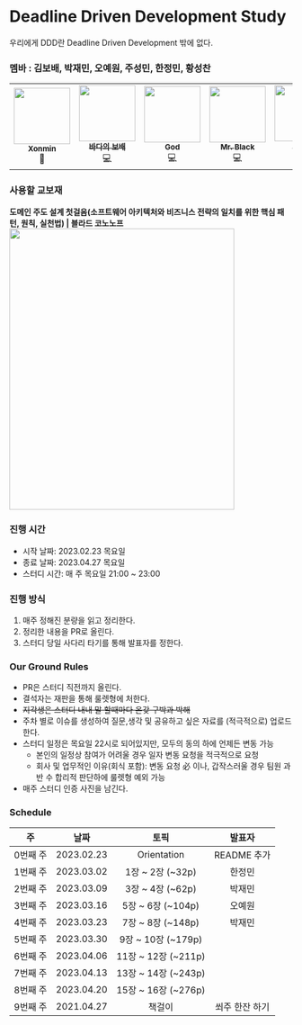 # Deadline Driven Development Study
우리에게 DDD란 Deadline Driven Development 밖에 없다.

### 멤바 : 김보배, 박재민, 오예원, 주성민, 한정민, 황성찬 
<table>
    <td align="center"><a href="https://github.com/xonmin"><img src="https://user-images.githubusercontent.com/34934883/221333429-d8d3e882-bd1e-4bbf-9b21-64e061ff4a5b.png" width="100px;" alt=""/><br /><sub><b>Xonmin</b></sub></a><br />💪</a></td>
    <td align="center"><a href="https://github.com/KimDoubleB"><img src="https://user-images.githubusercontent.com/37873745/221325093-bc9896e6-86a1-4ffe-9144-3ca6b1c03fbc.jpeg" width="100px;" alt=""/><br /><sub><b>바다의 보배</b></sub></a><br />💻</a></td>
    <td align="center"><a href="https://github.com/god9599"><img src="https://avatars.githubusercontent.com/u/59276134?v=4?s=100" width="100px;" alt=""/><br /><sub><b>God</b></sub></a><br />💻</a></td>
    <td align="center"><a href="https://github.com/mkSpace"><img src="https://cdn.discordapp.com/attachments/977459923594129468/1078311218059673650/image.png" width="100px;" alt=""/><br /><sub><b>Mr. Black</b></sub></a><br />💻</a></td>
    <td align="center"><a href="https://github.com/yaeoni"><img src="https://yt3.googleusercontent.com/AUJYV5Isvijta-MSG8E6VodHV9zGumDO8vprOZsi7Y2PmIvjSGy_Qz-m8kU5s8LYuzsU73-4pA=s900-c-k-c0x00ffffff-no-rj" width="100px;" alt=""/><br /><sub><b>오짱재</b></sub></a><br /><a href="https://github.com/AUSG/Relay-Homepage/commits?author=whitesoil" title="Code">💻</a></td>
    <td align="center"><a href="https://github.com/plzprayme"><img src="https://user-images.githubusercontent.com/34934883/220926149-3255ea11-50bb-4243-a757-febbfb1305e2.png" width="100px;" alt=""/><br /><sub><b>Hwang Tube</b></sub></a><br /><a href="https://github.com/AUSG/Relay-Homepage/commits?author=rayleighko" title="Code">💻</a></td>
  </tr>
</table>

### 사용할 교보재
**도메인 주도 설계 첫걸음(소프트웨어 아키텍처와 비즈니스 전략의 일치를 위한 핵심 패턴, 원칙, 실천법) | 블라드 코노노프**
<img src=https://user-images.githubusercontent.com/34934883/220916149-98bb91d0-642a-4b53-994b-1cfd0cc7ef8e.png width=400 height=500 />

### 진행 시간
* 시작 날짜: 2023.02.23 목요일
* 종료 날짜: 2023.04.27 목요일
* 스터디 시간: 매 주 목요일 21:00 ~ 23:00

### 진행 방식
1. 매주 정해진 분량을 읽고 정리한다.
2. 정리한 내용을 PR로 올린다.
3. 스터디 당일 사다리 타기를 통해 발표자를 정한다.

### Our Ground Rules
- PR은 스터디 직전까지 올린다.
- 결석자는 재판을 통해 룰렛형에 처한다.
- ~~지각생은 스터디 내내 말 할때마다 온갖 구박과 박해~~
- 주차 별로 이슈를 생성하여 질문,생각 및 공유하고 싶은 자료를 (적극적으로) 업로드한다.
- 스터디 일정은 목요일 22시로 되어있지만, 모두의 동의 하에 언제든 변동 가능
  - 본인의 일정상 참여가 어려울 경우 일자 변동 요청을 적극적으로 요청
  - 회사 및 업무적인 이유(회식 포함): 변동 요청 必 이나, 갑작스러울 경우 팀원 과반 수 합리적 판단하에 룰렛형 예외 가능
- 매주 스터디 인증 사진을 남긴다.

### Schedule
|주|날짜|토픽|발표자|
|:----:|:----:|:-----:|:-----:|
|0번째 주|2023.02.23|Orientation|README 추가||
|1번째 주|2023.03.02|1장 ~ 2장 (~32p)|한정민|
|2번째 주|2023.03.09|3장 ~ 4장 (~62p)|박재민|
|3번째 주|2023.03.16|5장 ~ 6장 (~104p)|오예원|
|4번째 주|2023.03.23|7장 ~ 8장 (~148p)|박재민|
|5번째 주|2023.03.30|9장 ~ 10장 (~179p)|
|6번째 주|2023.04.06|11장 ~ 12장 (~211p)|
|7번째 주|2023.04.13|13장 ~ 14장 (~243p)|
|8번째 주|2023.04.20|15장 ~ 16장 (~276p)|
|9번째 주|2021.04.27|책걸이|쐬주 한잔 하기|
